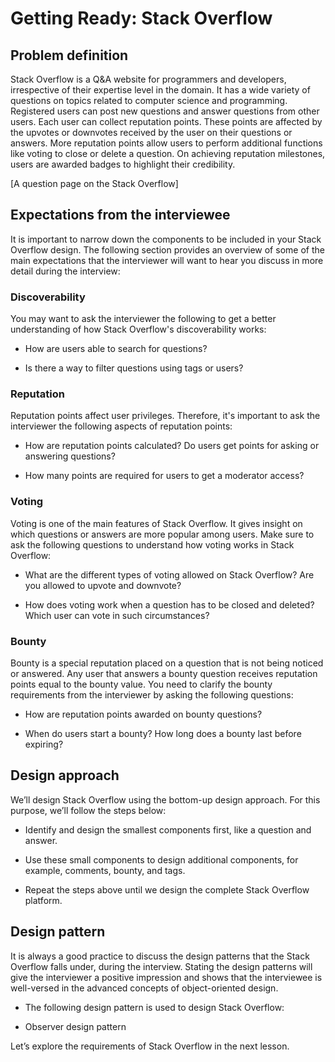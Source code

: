# Getting Ready: Stack Overflow

## Problem definition
Stack Overflow is a Q&A website for programmers and developers, irrespective of their expertise level in the domain. It has a wide variety of questions on topics related to computer science and programming. Registered users can post new questions and answer questions from other users. Each user can collect reputation points. These points are affected by the upvotes or downvotes received by the user on their questions or answers. More reputation points allow users to perform additional functions like voting to close or delete a question. On achieving reputation milestones, users are awarded badges to highlight their credibility.

[A question page on the Stack Overflow]

## Expectations from the interviewee
It is important to narrow down the components to be included in your Stack Overflow design. The following section provides an overview of some of the main expectations that the interviewer will want to hear you discuss in more detail during the interview:

### Discoverability
You may want to ask the interviewer the following to get a better understanding of how Stack Overflow's discoverability works:

- How are users able to search for questions?

- Is there a way to filter questions using tags or users?

### Reputation
Reputation points affect user privileges. Therefore, it's important to ask the interviewer the following aspects of reputation points:

- How are reputation points calculated? Do users get points for asking or answering questions?

- How many points are required for users to get a moderator access?

### Voting
Voting is one of the main features of Stack Overflow. It gives insight on which questions or answers are more popular among users. Make sure to ask the following questions to understand how voting works in Stack Overflow:

- What are the different types of voting allowed on Stack Overflow? Are you allowed to upvote and downvote?

- How does voting work when a question has to be closed and deleted? Which user can vote in such circumstances?

### Bounty
Bounty is a special reputation placed on a question that is not being noticed or answered. Any user that answers a bounty question receives reputation points equal to the bounty value. You need to clarify the bounty requirements from the interviewer by asking the following questions:

- How are reputation points awarded on bounty questions?

- When do users start a bounty? How long does a bounty last before expiring?

## Design approach
We’ll design Stack Overflow using the bottom-up design approach. For this purpose, we’ll follow the steps below:

- Identify and design the smallest components first, like a question and answer.

- Use these small components to design additional components, for example, comments, bounty, and tags.

- Repeat the steps above until we design the complete Stack Overflow platform.

## Design pattern
It is always a good practice to discuss the design patterns that the Stack Overflow falls under, during the interview. Stating the design patterns will give the interviewer a positive impression and shows that the interviewee is well-versed in the advanced concepts of object-oriented design.

- The following design pattern is used to design Stack Overflow:

- Observer design pattern

Let’s explore the requirements of Stack Overflow in the next lesson.
